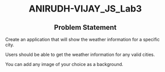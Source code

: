 <h1 align="center">ANIRUDH-VIJAY_JS_Lab3</h1>
<h2 align="center">Problem Statement </h2>
<p align="center">
 
 Create an application that will show the weather information for a specific city.<br>
 
 Users should be able to get the weather information for any valid cities.<br>
 
 You can add any image of your choice as a background.
 
 </p>


